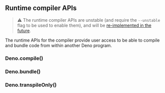 ## Runtime compiler APIs

> ⚠️ The runtime compiler APIs are unstable (and require the `--unstable` flag
> to be used to enable them), and will be
> [re-implemented in the future](https://github.com/denoland/deno/issues/4752).

The runtime APIs for the compiler provide user access to be able to compile and
bundle code from within another Deno program.

### Deno.compile()

### Deno.bundle()

### Deno.transpileOnly()
